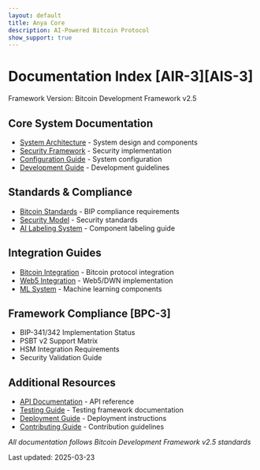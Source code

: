 ```yaml
---
layout: default
title: Anya Core
description: AI-Powered Bitcoin Protocol
show_support: true
---
```


<!-- markdownlint-disable MD013 line-length -->

# Documentation Index [AIR-3][AIS-3]

Framework Version: Bitcoin Development Framework v2.5

## Core System Documentation
- [System Architecture](system/architecture.md) - System design and components
- [Security Framework](security/README.md) - Security implementation
- [Configuration Guide](CONFIGURATION_MANAGEMENT.md) - System configuration
- [Development Guide](development/README.md) - Development guidelines

## Standards & Compliance
- [Bitcoin Standards](standards/BIP_STANDARDS.md) - BIP compliance requirements
- [Security Model](standards/SECURITY_MODEL.md) - Security standards 
- [AI Labeling System](standards/AI_LABELING.md) - Component labeling guide

## Integration Guides 
- [Bitcoin Integration](bitcoin/README.md) - Bitcoin protocol integration
- [Web5 Integration](web5/README.md) - Web5/DWN implementation
- [ML System](ml/README.md) - Machine learning components

## Framework Compliance [BPC-3]
- BIP-341/342 Implementation Status
- PSBT v2 Support Matrix
- HSM Integration Requirements
- Security Validation Guide

## Additional Resources
- [API Documentation](api/README.md) - API reference
- [Testing Guide](TESTING.md) - Testing framework documentation
- [Deployment Guide](deployment/README.md) - Deployment instructions
- [Contributing Guide](../CONTRIBUTING.md) - Contribution guidelines

*All documentation follows Bitcoin Development Framework v2.5 standards*

Last updated: 2025-03-23
